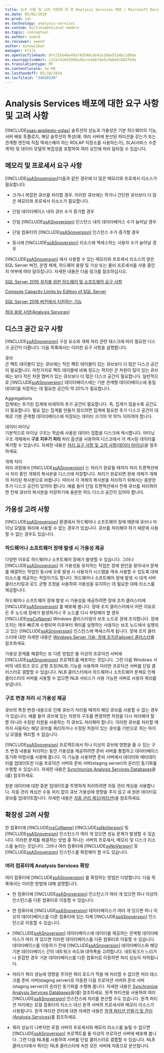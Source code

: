 ```yaml
---
title: 요구 사항 및 고려 사항에 대 한 Analysis Services 배포 | Microsoft Docs
ms.date: 05/02/2018
ms.prod: sql
ms.technology: analysis-services
ms.custom: multidimensional-models
ms.topic: conceptual
ms.author: owend
ms.reviewer: owend
author: minewiskan
manager: kfile
ms.openlocfilehash: 8fc21b64be49a74359dcde41e10be5524bc1d9ab
ms.sourcegitcommit: c12a7416d1996a3bcce3ebf4a3c9abe61b02fb9e
ms.translationtype: MT
ms.contentlocale: ko-KR
ms.lasthandoff: 05/10/2018
ms.locfileid: "34026530"
---
```

# <a name="requirements-and-considerations-for-analysis-services-deployment"></a>Analysis Services 배포에 대한 요구 사항 및 고려 사항
[!INCLUDE[ssas-appliesto-sqlas](../../includes/ssas-appliesto-sqlas.md)]
  솔루션의 성능과 가용성은 기본 하드웨어의 기능, 서버 배포 토폴로지, 해당 솔루션의 특성(예: 여러 서버에 분산된 파티션을 갖는가 또는 관계형 엔진에 직접 액세스해야 하는 ROLAP 저장소를 사용하는가), SLA(서비스 수준 계약) 및 데이터 모델의 복잡성을 포함하여 여러 요인에 따라 달라질 수 있습니다.  
  
## <a name="memory-and-processor-requirements"></a>메모리 및 프로세서 요구 사항  
 [!INCLUDE[ssASnoversion](../../includes/ssasnoversion-md.md)]다음과 같은 경우에 더 많은 메모리와 프로세서 리소스가 필요합니다.  
  
-   크거나 복잡한 큐브를 처리할 경우. 이러한 큐브에는 작거나 간단한 큐브보다 더 많은 메모리와 프로세서 리소스가 필요합니다.  
  
-   단일 데이터베이스 내의 큐브 수가 증가할 경우  
  
-   단일 [!INCLUDE[ssASnoversion](../../includes/ssasnoversion-md.md)] 인스턴스 내의 데이터베이스 수가 늘어날 경우  
  
-   단일 컴퓨터의 [!INCLUDE[ssASnoversion](../../includes/ssasnoversion-md.md)] 인스턴스 수가 증가할 경우  
  
-   동시에 [!INCLUDE[ssASnoversion](../../includes/ssasnoversion-md.md)] 리소스에 액세스하는 사용자 수가 늘어날 경우  
  
 [!INCLUDE[ssASnoversion](../../includes/ssasnoversion-md.md)] 에서 사용할 수 있는 메모리와 프로세서 리소스의 양은 SQL Server 버전, 운영 체제, 하드웨어 용량 및 가상 또는 물리 프로세서를 사용 중인지 여부에 따라 달라집니다. 자세한 내용은 다음 링크를 참조하십시오.  
  
 [SQL Server 2016 설치를 위한 하드웨어 및 소프트웨어 요구 사항](../../sql-server/install/hardware-and-software-requirements-for-installing-sql-server.md)  
  
 [Compute Capacity Limits by Edition of SQL Server](../../sql-server/compute-capacity-limits-by-edition-of-sql-server.md)  
  
 [SQL Server 2016 버전에서 지원하는 기능](../../analysis-services/analysis-services-features-supported-by-the-editions-of-sql-server-2016.md)  
  
 [최대 용량 사양&#40;Analysis Services&#41;](../../analysis-services/multidimensional-models/olap-physical/maximum-capacity-specifications-analysis-services.md)  
  
## <a name="disk-space-requirements"></a>디스크 공간 요구 사항  
 [!INCLUDE[ssASnoversion](../../includes/ssasnoversion-md.md)] 구성 요소와 개체 처리 관련 태스크에 따라 필요한 디스크 공간이 다릅니다. 다음 목록에서는 이러한 요구 사항을 설명합니다.  
  
 큐브  
 큰 팩트 테이블이 있는 큐브에는 작은 팩트 테이블이 있는 큐브보다 더 많은 디스크 공간이 필요합니다. 마찬가지로 팩트 테이블에 비해 정도는 적지만 큰 차원이 많이 있는 큐브에는 보다 작은 차원 멤버가 있는 큐브보다 더 많은 디스크 공간이 필요합니다. 일반적으로 [!INCLUDE[ssASnoversion](../../includes/ssasnoversion-md.md)] 데이터베이스에는 기본 관계형 데이터베이스에 동일 데이터를 저장하는 데 필요한 공간의 약 20%가 필요합니다.  
  
 Aggregations  
 집계에는 추가된 집계에 비례하여 추가 공간이 필요합니다. 즉, 집계가 많을수록 공간도 더 필요합니다. 필요 없는 집계를 만들지 않으려면 집계에 필요한 추가 디스크 공간이 대체로 기본 관계형 데이터베이스에 저장되는 데이터 크기의 약 10% 이하여야 합니다.  
  
 데이터 마이닝  
 기본적으로 마이닝 구조는 학습에 사용된 데이터 집합을 디스크에 캐시합니다. 마이닝 구조 개체에서 **구조 지우기 처리** 처리 옵션을 사용하여 디스크에서 이 캐시된 데이터를 제거할 수 있습니다. 자세한 내용은 [처리 요구 사항 및 고려 사항&#40;데이터 마이닝&#41;](../../analysis-services/data-mining/processing-requirements-and-considerations-data-mining.md)을 참조하세요.  
  
 개체 처리  
 처리 과정에서 [!INCLUDE[ssASnoversion](../../includes/ssasnoversion-md.md)] 는 처리가 완료될 때까지 처리 트랜잭션에서 처리 중인 개체의 복사본을 디스크에 저장합니다. 처리가 완료되면 원래 개체가 개체의 처리된 복사본으로 바뀝니다. 따라서 각 개체의 복사본을 처리하기 위해서는 충분한 추가 디스크 공간이 있어야 합니다. 예를 들어 단일 트랜잭션에서 전체 큐브를 처리하려면 전체 큐브의 복사본을 저장하기에 충분한 하드 디스크 공간이 있어야 합니다.  
  
##  <a name="BKMK_Availability"></a> 가용성 고려 사항  
 [!INCLUDE[ssASnoversion](../../includes/ssasnoversion-md.md)] 환경에서 하드웨어나 소프트웨어 장애 때문에 큐브나 마이닝 모델을 쿼리에 사용할 수 없는 경우가 있습니다. 큐브를 처리해야 하기 때문에 사용할 수 없는 경우도 있습니다.  
  
### <a name="providing-availability-in-the-event-of-hardware-or-software-failures"></a>하드웨어나 소프트웨어 장애 발생 시 가용성 제공  
 다양한 이유로 하드웨어나 소프트웨어 장애가 발생할 수 있습니다. 그러나 [!INCLUDE[ssASnoversion](../../includes/ssasnoversion-md.md)] 의 가용성을 유지하는 작업은 장애 원인을 찾아내서 문제를 해결하는 작업인 동시에 오류 발생 시 사용자가 시스템을 계속 사용할 수 있도록 대체 리소스를 제공하는 작업이기도 합니다. 하드웨어나 소프트웨어 장애 발생 시 대개 서버 클러스터링과 로드 균형 조정을 사용하여 가용성을 유지하는 데 필요한 대체 리소스를 제공합니다.  
  
 하드웨어나 소프트웨어 장애 발생 시 가용성을 제공하려면 장애 조치 클러스터에 [!INCLUDE[ssASnoversion](../../includes/ssasnoversion-md.md)] 를 배포해 봅니다. 장애 조치 클러스터에서 어떤 이유로든 주 노드에 장애가 발생하거나 주 노드를 다시 부팅해야 할 경우 [!INCLUDE[msCoName](../../includes/msconame-md.md)] Windows 클러스터링이 보조 노드로 장애 조치합니다. 장애 조치는 매우 빠르게 수행되며 이후부터 쿼리를 실행하는 사용자는 보조 노드에서 실행되고 있는 [!INCLUDE[ssASnoversion](../../includes/ssasnoversion-md.md)] 인스턴스에 액세스하게 됩니다. 장애 조치 클러스터에 대한 자세한 내용은 [Windows Server 기술: 장애 조치(Failover) 클러스터](http://technet.microsoft.com/library/cc732488\(v=WS.10\).aspx)를 참조하세요.  
  
 가용성 문제를 해결하는 또 다른 방법은 둘 이상의 프로덕션 서버에 [!INCLUDE[ssASnoversion](../../includes/ssasnoversion-md.md)] 프로젝트를 배포하는 것입니다. 그런 다음 Windows 서버의 네트워크 로드 균형 조정(NLB) 기능을 사용하여 이러한 프로덕션 서버를 단일 클러스터로 결합할 수 있습니다. NLB 클러스터에서 하드웨어나 소프트웨어 문제로 인해 클러스터의 서버를 사용할 수 없으면 NLB 서비스가 사용 가능한 서버로 사용자 쿼리를 보냅니다.  
  
### <a name="providing-availability-while-processing-structural-changes"></a>구조 변경 처리 시 가용성 제공  
 큐브의 특정 변경 내용으로 인해 큐브가 처리될 때까지 해당 큐브를 사용할 수 없는 경우가 있습니다. 예를 들어 큐브에 있는 차원의 구조를 변경하면 차원을 다시 처리해야 할 뿐 아니라 수정된 차원을 사용하는 각 큐브도 처리해야 합니다. 이러한 큐브를 처리할 때까지 사용자는 해당 큐브를 쿼리하거나 수정된 차원이 있는 큐브를 기반으로 하는 마이닝 모델을 쿼리할 수 없습니다.  
  
 [!INCLUDE[ssASnoversion](../../includes/ssasnoversion-md.md)] 프로젝트에서 하나 이상의 큐브에 영향을 줄 수 있는 구조 변경 내용을 처리하는 동안 가용성을 제공하려면 준비 서버를 통합하고 데이터베이스 동기화 마법사를 사용해 봅니다. 이 기능을 사용하면 준비 서버에서 데이터와 메타데이터를 업데이트한 다음 프로덕션 서버와 준비 서버(staging server)의 온라인 동기화를 수행할 수 있습니다. 자세한 내용은 [Synchronize Analysis Services Databases](../../analysis-services/multidimensional-models/synchronize-analysis-services-databases.md)을(를) 참조하세요.  
  
 원본 데이터에 대한 증분 업데이트를 투명하게 처리하려면 자동 관리 캐싱을 사용합니다. 자동 관리 캐싱은 수동 처리 없이 큐브 가용성에 영향을 주지 않고 새 원본 데이터로 큐브를 업데이트합니다. 자세한 내용은 [자동 관리 캐싱&#40;파티션&#41;](../../analysis-services/multidimensional-models-olap-logical-cube-objects/partitions-proactive-caching.md)을 참조하세요.  
  
##  <a name="BKMK_Scalability"></a> 확장성 고려 사항  
 한 컴퓨터에 [!INCLUDE[msCoName](../../includes/msconame-md.md)] [!INCLUDE[ssNoVersion](../../includes/ssnoversion-md.md)] 및 [!INCLUDE[ssASnoversion](../../includes/ssasnoversion-md.md)] 인스턴스가 여러 개 있으면 성능 문제가 발생할 수 있습니다. 이러한 문제를 해결하는 방법 중 하나는 서버의 프로세서, 메모리 및 디스크 리소스를 늘리는 것입니다. 그러나 여러 컴퓨터에 [!INCLUDE[ssNoVersion](../../includes/ssnoversion-md.md)] 및 [!INCLUDE[ssASnoversion](../../includes/ssasnoversion-md.md)] 인스턴스를 확장해야 할 수도 있습니다.  
  
### <a name="scaling-analysis-services-across-multiple-computers"></a>여러 컴퓨터에 Analysis Services 확장  
 여러 컴퓨터에 [!INCLUDE[ssASnoversion](../../includes/ssasnoversion-md.md)] 를 확장하는 방법은 다양합니다. 다음 목록에서는 이러한 방법에 대해 설명합니다.  
  
-   한 컴퓨터에 [!INCLUDE[ssASnoversion](../../includes/ssasnoversion-md.md)] 인스턴스가 여러 개 있으면 하나 이상의 인스턴스를 다른 컴퓨터로 이동할 수 있습니다.  
  
-   한 컴퓨터에 [!INCLUDE[ssASnoversion](../../includes/ssasnoversion-md.md)] 데이터베이스가 여러 개 있으면 하나 이상의 데이터베이스를 다른 컴퓨터에 있는 자체 [!INCLUDE[ssASnoversion](../../includes/ssasnoversion-md.md)] 인스턴스로 이동할 수 있습니다.  
  
-   [!INCLUDE[ssASnoversion](../../includes/ssasnoversion-md.md)] 데이터베이스에 데이터를 제공하는 관계형 데이터베이스가 여러 개 있으면 이러한 데이터베이스를 다른 컴퓨터로 이동할 수 있습니다. 데이터베이스를 이동하기 전에 [!INCLUDE[ssASnoversion](../../includes/ssasnoversion-md.md)] 데이터베이스와 해당 기본 데이터베이스 간의 네트워크 속도와 대역폭을 고려합니다. 네트워크가 느리거나 혼잡한 경우 기본 데이터베이스를 다른 컴퓨터로 이동하면 처리 성능이 저하됩니다.  
  
-   처리가 쿼리 성능에 영향을 주지만 쿼리 로드가 적을 때 처리할 수 없으면 처리 태스크를 준비 서버(staging server)로 이동한 다음 프로덕션 서버와 준비 서버(staging server)의 온라인 동기화를 수행해 봅니다. 자세한 내용은 [Synchronize Analysis Services Databases](../../analysis-services/multidimensional-models/synchronize-analysis-services-databases.md)을(를) 참조하세요. 원격 파티션을 사용하여 여러 [!INCLUDE[ssASnoversion](../../includes/ssasnoversion-md.md)] 인스턴스에 처리를 분산할 수도 있습니다. 원격 파티션 처리에는 로컬 컴퓨터의 리소스 대신 원격 서버의 프로세서와 메모리 리소스가 사용됩니다. 원격 파티션 관리에 대한 자세한 내용은 [원격 파티션 만들기 및 관리&#40;Analysis Services&#41;](../../analysis-services/multidimensional-models/create-and-manage-a-remote-partition-analysis-services.md)를 참조하세요.  
  
-   쿼리 성능이 나쁘지만 로컬 서버의 프로세서와 메모리 리소스를 늘릴 수 없으면 [!INCLUDE[ssASnoversion](../../includes/ssasnoversion-md.md)] 프로젝트를 둘 이상의 프로덕션 서버에 배포해 봅니다. 그런 다음 NLB를 사용하여 서버를 단일 클러스터로 결합할 수 있습니다. NLB 클러스터에서 쿼리는 NLB 클러스터에 속한 모든 서버에 자동으로 분산됩니다.  
  
  
